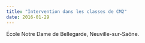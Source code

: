 ```yaml
---
title: "Intervention dans les classes de CM2"
date: 2016-01-29
---
```


École Notre Dame de Bellegarde, Neuville-sur-Saône.
